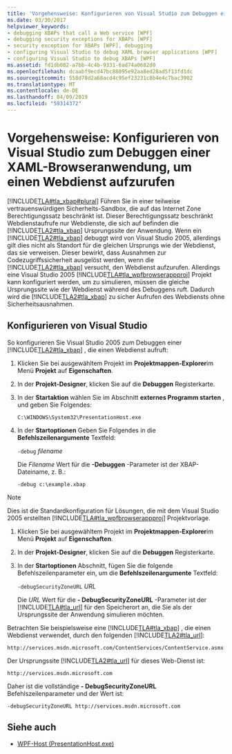 ```yaml
---
title: 'Vorgehensweise: Konfigurieren von Visual Studio zum Debuggen einer XAML-Browseranwendung, um einen Webdienst aufzurufen'
ms.date: 03/30/2017
helpviewer_keywords:
- debugging XBAPs that call a Web service [WPF]
- debugging security exceptions for XBAPs [WPF]
- security exception for XBAPs [WPF], debugging
- configuring Visual Studio to debug XAML browser applications [WPF]
- configuring Visual Studio to debug XBAPs [WPF]
ms.assetid: fd1db082-a7bb-4c4b-9331-6ad74a0682d0
ms.openlocfilehash: dcaabf9ecd47bc88095e92aa8ed28ad5f13fd1dc
ms.sourcegitcommit: 558d78d2a68acd4c95ef23231c8b4e4c7bac3902
ms.translationtype: MT
ms.contentlocale: de-DE
ms.lasthandoff: 04/09/2019
ms.locfileid: "59314372"
---
```

# <a name="how-to-configure-visual-studio-to-debug-a-xaml-browser-application-to-call-a-web-service"></a>Vorgehensweise: Konfigurieren von Visual Studio zum Debuggen einer XAML-Browseranwendung, um einen Webdienst aufzurufen
[!INCLUDE[TLA#tla_xbap#plural](../../../../includes/tlasharptla-xbapsharpplural-md.md)] Führen Sie in einer teilweise vertrauenswürdigen Sicherheits-Sandbox, die auf das Internet Zone Berechtigungssatz beschränkt ist. Dieser Berechtigungssatz beschränkt Webdienstaufrufe nur Webdienste, die sich auf befinden die [!INCLUDE[TLA2#tla_xbap](../../../../includes/tla2sharptla-xbap-md.md)] Ursprungssite der Anwendung. Wenn ein [!INCLUDE[TLA2#tla_xbap](../../../../includes/tla2sharptla-xbap-md.md)] debuggt wird von Visual Studio 2005, allerdings gilt dies nicht als Standort für die gleichen Ursprungs wie der Webdienst, das sie verweisen. Dieser bewirkt, dass Ausnahmen zur Codezugriffssicherheit ausgelöst werden, wenn die [!INCLUDE[TLA2#tla_xbap](../../../../includes/tla2sharptla-xbap-md.md)] versucht, den Webdienst aufzurufen. Allerdings eine Visual Studio 2005 [!INCLUDE[TLA#tla_wpfbrowserappproj](../../../../includes/tlasharptla-wpfbrowserappproj-md.md)] Projekt kann konfiguriert werden, um zu simulieren, müssen die gleiche Ursprungssite wie der Webdienst während des Debuggens ruft. Dadurch wird die [!INCLUDE[TLA2#tla_xbap](../../../../includes/tla2sharptla-xbap-md.md)] zu sicher Aufrufen des Webdiensts ohne Sicherheitsausnahmen.

## <a name="configuring-visual-studio"></a>Konfigurieren von Visual Studio
 So konfigurieren Sie Visual Studio 2005 zum Debuggen einer [!INCLUDE[TLA2#tla_xbap](../../../../includes/tla2sharptla-xbap-md.md)] , die einen Webdienst aufruft:

1. Klicken Sie bei ausgewähltem Projekt im **Projektmappen-Explorer**im Menü **Projekt** auf **Eigenschaften**.

2. In der **Projekt-Designer**, klicken Sie auf die **Debuggen** Registerkarte.

3. In der **Startaktion** wählen Sie im Abschnitt **externes Programm starten** , und geben Sie Folgendes:

     `C:\WINDOWS\System32\PresentationHost.exe`

4. In der **Startoptionen** Geben Sie Folgendes in die **Befehlszeilenargumente** Textfeld:

     `-debug`  *filename*

     Die *Filename* Wert für die **-Debuggen** -Parameter ist der XBAP-Dateiname, z. B.:

     `-debug c:\example.xbap`

> [!NOTE]
>  Dies ist die Standardkonfiguration für Lösungen, die mit dem Visual Studio 2005 erstellten [!INCLUDE[TLA#tla_wpfbrowserappproj](../../../../includes/tlasharptla-wpfbrowserappproj-md.md)] Projektvorlage.

1. Klicken Sie bei ausgewähltem Projekt im **Projektmappen-Explorer**im Menü **Projekt** auf **Eigenschaften**.

2. In der **Projekt-Designer**, klicken Sie auf die **Debuggen** Registerkarte.

3. In der **Startoptionen** Abschnitt, fügen Sie die folgende Befehlszeilenparameter ein, um die **Befehlszeilenargumente** Textfeld:

     `-debugSecurityZoneURL`  *URL*

     Die *URL* Wert für die **- DebugSecurityZoneURL** -Parameter ist der [!INCLUDE[TLA#tla_url](../../../../includes/tlasharptla-url-md.md)] für den Speicherort an, die Sie als der Ursprungssite der Anwendung simulieren möchten.

 Betrachten Sie beispielsweise eine [!INCLUDE[TLA#tla_xbap](../../../../includes/tlasharptla-xbap-md.md)] , die einen Webdienst verwendet, durch den folgenden [!INCLUDE[TLA2#tla_url](../../../../includes/tla2sharptla-url-md.md)]:

 `http://services.msdn.microsoft.com/ContentServices/ContentService.asmx`

 Der Ursprungssite [!INCLUDE[TLA2#tla_url](../../../../includes/tla2sharptla-url-md.md)] für dieses Web-Dienst ist:

 `http://services.msdn.microsoft.com`

 Daher ist die vollständige **- DebugSecurityZoneURL** Befehlszeilenparameter und der Wert ist:

 `-debugSecurityZoneURL http://services.msdn.microsoft.com`

## <a name="see-also"></a>Siehe auch

- [WPF-Host (PresentationHost.exe)](wpf-host-presentationhost-exe.md)

